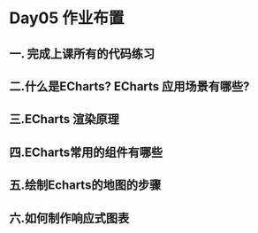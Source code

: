 # Day05 作业布置

## 一. 完成上课所有的代码练习



## 二.什么是ECharts? ECharts 应用场景有哪些?

 

## 三.ECharts 渲染原理



## 四.ECharts常用的组件有哪些



## 五.绘制Echarts的地图的步骤



## 六.如何制作响应式图表



